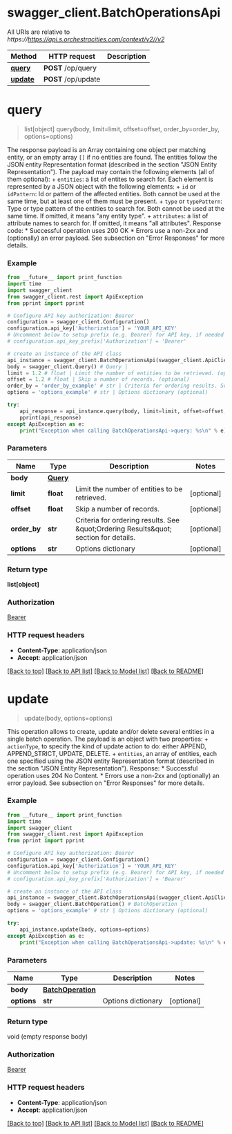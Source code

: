 # swagger_client.BatchOperationsApi

All URIs are relative to *https://https://api.s.orchestracities.com/context/v2//v2*

Method | HTTP request | Description
------------- | ------------- | -------------
[**query**](BatchOperationsApi.md#query) | **POST** /op/query | 
[**update**](BatchOperationsApi.md#update) | **POST** /op/update | 


# **query**
> list[object] query(body, limit=limit, offset=offset, order_by=order_by, options=options)



The response payload is an Array containing one object per matching entity, or an empty array `[]` if  no entities are found. The entities follow the JSON entity Representation format (described in the section \"JSON Entity Representation\"). The payload may contain the following elements (all of them optional): + `entities`: a list of entites to search for. Each element is represented by a JSON object with the   following elements:     + `id` or `idPattern`: Id or pattern of the affected entities. Both cannot be used at the same       time, but at least one of them must be present.     + `type` or `typePattern`: Type or type pattern of the entities to search for. Both cannot be used at       the same time. If omitted, it means \"any entity type\". + `attributes`: a list of attribute names to search for. If omitted, it means \"all attributes\".  Response code: * Successful operation uses 200 OK * Errors use a non-2xx and (optionally) an error payload. See subsection on \"Error Responses\" for   more details.

### Example
```python
from __future__ import print_function
import time
import swagger_client
from swagger_client.rest import ApiException
from pprint import pprint

# Configure API key authorization: Bearer
configuration = swagger_client.Configuration()
configuration.api_key['Authorization'] = 'YOUR_API_KEY'
# Uncomment below to setup prefix (e.g. Bearer) for API key, if needed
# configuration.api_key_prefix['Authorization'] = 'Bearer'

# create an instance of the API class
api_instance = swagger_client.BatchOperationsApi(swagger_client.ApiClient(configuration))
body = swagger_client.Query() # Query | 
limit = 1.2 # float | Limit the number of entities to be retrieved. (optional)
offset = 1.2 # float | Skip a number of records. (optional)
order_by = 'order_by_example' # str | Criteria for ordering results. See \"Ordering Results\" section for details. (optional)
options = 'options_example' # str | Options dictionary (optional)

try:
    api_response = api_instance.query(body, limit=limit, offset=offset, order_by=order_by, options=options)
    pprint(api_response)
except ApiException as e:
    print("Exception when calling BatchOperationsApi->query: %s\n" % e)
```

### Parameters

Name | Type | Description  | Notes
------------- | ------------- | ------------- | -------------
 **body** | [**Query**](Query.md)|  | 
 **limit** | **float**| Limit the number of entities to be retrieved. | [optional] 
 **offset** | **float**| Skip a number of records. | [optional] 
 **order_by** | **str**| Criteria for ordering results. See \&quot;Ordering Results\&quot; section for details. | [optional] 
 **options** | **str**| Options dictionary | [optional] 

### Return type

**list[object]**

### Authorization

[Bearer](../README.md#Bearer)

### HTTP request headers

 - **Content-Type**: application/json
 - **Accept**: application/json

[[Back to top]](#) [[Back to API list]](../README.md#documentation-for-api-endpoints) [[Back to Model list]](../README.md#documentation-for-models) [[Back to README]](../README.md)

# **update**
> update(body, options=options)



This operation allows to create, update and/or delete several entities in a single batch operation. The payload is an object with two properties: + `actionType`, to specify the kind of update action to do: either APPEND, APPEND_STRICT, UPDATE,   DELETE. + `entities`, an array of entities, each one specified using the JSON entity Representation format   (described in the section \"JSON Entity Representation\"). Response: * Successful operation uses 204 No Content. * Errors use a non-2xx and (optionally) an error payload. See subsection on \"Error Responses\" for   more details.

### Example
```python
from __future__ import print_function
import time
import swagger_client
from swagger_client.rest import ApiException
from pprint import pprint

# Configure API key authorization: Bearer
configuration = swagger_client.Configuration()
configuration.api_key['Authorization'] = 'YOUR_API_KEY'
# Uncomment below to setup prefix (e.g. Bearer) for API key, if needed
# configuration.api_key_prefix['Authorization'] = 'Bearer'

# create an instance of the API class
api_instance = swagger_client.BatchOperationsApi(swagger_client.ApiClient(configuration))
body = swagger_client.BatchOperation() # BatchOperation | 
options = 'options_example' # str | Options dictionary (optional)

try:
    api_instance.update(body, options=options)
except ApiException as e:
    print("Exception when calling BatchOperationsApi->update: %s\n" % e)
```

### Parameters

Name | Type | Description  | Notes
------------- | ------------- | ------------- | -------------
 **body** | [**BatchOperation**](BatchOperation.md)|  | 
 **options** | **str**| Options dictionary | [optional] 

### Return type

void (empty response body)

### Authorization

[Bearer](../README.md#Bearer)

### HTTP request headers

 - **Content-Type**: application/json
 - **Accept**: application/json

[[Back to top]](#) [[Back to API list]](../README.md#documentation-for-api-endpoints) [[Back to Model list]](../README.md#documentation-for-models) [[Back to README]](../README.md)

